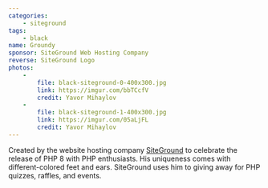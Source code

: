 ```yaml
---
categories:
    - siteground
tags:
    - black
name: Groundy
sponsor: SiteGround Web Hosting Company
reverse: SiteGround Logo
photos:
    -
        file: black-siteground-0-400x300.jpg
        link: https://imgur.com/bbTCcfV
        credit: Yavor Mihaylov
    -
        file: black-siteground-1-400x300.jpg
        link: https://imgur.com/05aLjFL
        credit: Yavor Mihaylov
---
```

Created by the website hosting company [SiteGround](https://www.siteground.com) to celebrate the release of PHP 8 with PHP enthusiasts. His uniqueness comes with different-colored feet and ears. SiteGround uses him to giving away for PHP quizzes, raffles, and events.
